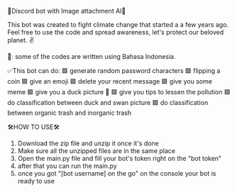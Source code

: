 🤖Discord bot with Image attachment AI🤖

This bot was created to fight climate change that started a a few years ago. Feel free to use the code and spread awareness, let's protect our beloved planet. ✌

📝: some of the codes are written using Bahasa Indonesia.

✅This bot can do:
  🟩 generate random password characters
  🟩 flipping a coin
  🟩 give an emoji 
  🟩 delete your recent message
  🟩 give you some meme
  🟩 give you a duck picture 🦆 
  🟩 give you tips to lessen the pollution
  🟩 do classification between duck and swan picture
  🟩 do classification between organic trash and inorganic trash

🛠️HOW TO USE🛠️
1. Download the zip file and unzip it once it's done
2. Make sure all the unzipped files are in the same place
3. Open the main.py file and fill your bot's token right on the "bot token"
4. after that you can run the main.py
5. once you got "[bot username] on the go" on the console your bot is ready to use


